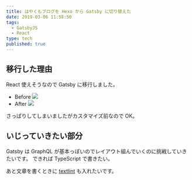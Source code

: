 ```yaml
---
title: はやくもブログを Hexo から Gatsby に切り替えた
date: 2019-03-06 11:58:50
tags:
  - GatsbyJS
  - React
type: tech
published: true
---
```


## 移行した理由

React 使えそうなので Gatsby に移行しました。

- Before
  ![](https://s3.amazonaws.com/anozon-img/%E3%81%82%E3%81%AE%E3%81%9E%E3%82%93%E3%81%B3%E3%82%88%E3%82%8A.png)
- After
  ![](https://s3.amazonaws.com/anozon-img/All_posts___%E3%81%82%E3%81%AE%E3%81%9E%E3%82%93%E3%81%B3%E3%82%88%E3%82%8A.png)

さっぱりしてしまいましたがカスタマイズ前なので OK。

## いじっていきたい部分

Gatsby は GraphQL が基本っぽいのでレイアウト組んでいくのに挑戦していきたいです。
できれば TypeScript で書きたい。

あと文章を書くときに [textlint](https://github.com/textlint/textlint) も入れたいです。
